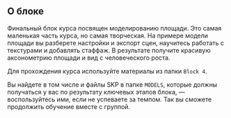 ## О блоке

Финальный блок курса посвящен моделированию площади. Это самая маленькая часть курса, но самая творческая. На примере модели площади вы разберете настройки и экспорт сцен, научитесь работать с текстурами и добавлять стаффаж. В результате получите красивую аксонометрию площади и вид с человеческого роста.

Для прохождения курса используйте материалы из папки `Block 4`. 

Вы найдете в том числе и файлы  SKP в папке `MODELS`, которые должны получаться у вас по результату ключевых этапов блока, — воспользуйтесь ими, если не успеваете за темпом. Так вы сможете продолжить обучение вместе с группой.
